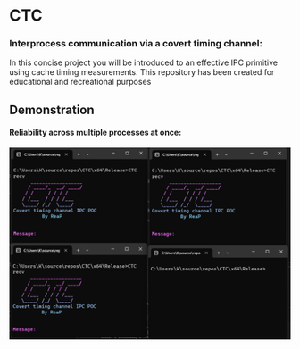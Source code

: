# CTC
### Interprocess communication via a covert timing channel:
In this concise project you will be introduced to an effective IPC primitive using cache timing measurements.
This repository has been created for educational and recreational purposes

## Demonstration
#### Reliability across multiple processes at once:
<img src="/Resource/IPC3x.gif?raw=true" width="600px">
